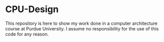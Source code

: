 # CPU-Design
This repository is here to show my work done in a computer architecture course at Purdue University. I assume no responsibility for the use of this code for any reason. 
